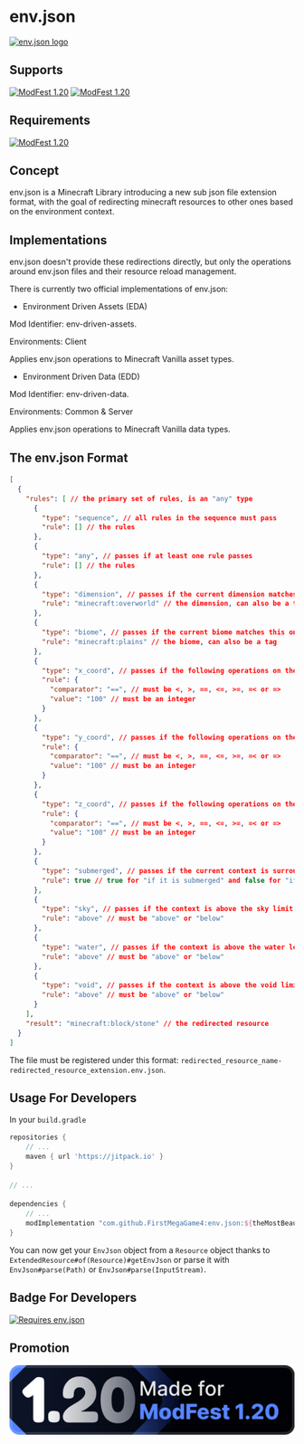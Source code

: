 # env.json

[<img src="https://github.com/FirstMegaGame4/env.json/tree/main/external/promo/logo.png" width="256" alt="env.json logo">](https://modrinth.com/mod/env.json)

## Supports

[<img src="https://github.com/JR1811/Boatism/blob/5bdbea79b11428101353c4a67ccd4b3821200a76/extrernal/promo/badges/supported_on_fabric_loader.png?raw=true" width="256" alt="ModFest 1.20">](https://fabricmc.net)
[<img src="https://github.com/JR1811/Boatism/blob/5bdbea79b11428101353c4a67ccd4b3821200a76/extrernal/promo/badges/supported_on_quilt_loader.png?raw=true" width="256" alt="ModFest 1.20">](https://quiltmc.org)

## Requirements

[<img src="https://github.com/JR1811/Boatism/blob/5bdbea79b11428101353c4a67ccd4b3821200a76/extrernal/promo/badges/requires_fabric_api.png?raw=true" width="256" alt="ModFest 1.20">](https://modrinth.com/mod/fabric-api)

## Concept

env.json is a Minecraft Library introducing a new sub json file extension format, with the goal of 
redirecting minecraft resources to other ones based on the environment context.

## Implementations

env.json doesn't provide these redirections directly, but only the operations around env.json files
and their resource reload management.

There is currently two official implementations of env.json:

- Environment Driven Assets (EDA)

Mod Identifier: env-driven-assets.

Environments: Client

Applies env.json operations to Minecraft Vanilla asset types.

- Environment Driven Data (EDD)

Mod Identifier: env-driven-data.

Environments: Common & Server

Applies env.json operations to Minecraft Vanilla data types.

## The env.json Format

```json
[
  {
    "rules": [ // the primary set of rules, is an "any" type
      {
        "type": "sequence", // all rules in the sequence must pass
        "rule": [] // the rules
      },
      {
        "type": "any", // passes if at least one rule passes
        "rule": [] // the rules
      },
      {
        "type": "dimension", // passes if the current dimension matches this one
        "rule": "minecraft:overworld" // the dimension, can also be a tag
      },
      {
        "type": "biome", // passes if the current biome matches this one
        "rule": "minecraft:plains" // the biome, can also be a tag
      },
      {
        "type": "x_coord", // passes if the following operations on the x-axis are valid
        "rule": {
          "comparator": "==", // must be <, >, ==, <=, >=, =< or =>
          "value": "100" // must be an integer
        }
      },
      {
        "type": "y_coord", // passes if the following operations on the y-axis are valid
        "rule": {
          "comparator": "==", // must be <, >, ==, <=, >=, =< or =>
          "value": "100" // must be an integer
        }
      },
      {
        "type": "z_coord", // passes if the following operations on the z-axis are valid
        "rule": {
          "comparator": "==", // must be <, >, ==, <=, >=, =< or =>
          "value": "100" // must be an integer
        }
      },
      {
        "type": "submerged", // passes if the current context is surrounded by water or not
        "rule": true // true for "if it is submerged" and false for "if it is not submerged"
      },
      {
        "type": "sky", // passes if the context is above the sky limit or below
        "rule": "above" // must be "above" or "below"
      },
      {
        "type": "water", // passes if the context is above the water level or below
        "rule": "above" // must be "above" or "below"
      },
      {
        "type": "void", // passes if the context is above the void limit or below
        "rule": "above" // must be "above" or "below"
      }
    ],
    "result": "minecraft:block/stone" // the redirected resource
  }
]
```

The file must be registered under this format: `redirected_resource_name-redirected_resource_extension.env.json`.

## Usage For Developers

In your `build.gradle`
```groovy
repositories {
    // ...
    maven { url 'https://jitpack.io' }
}

// ...

dependencies {
    // ...
    modImplementation "com.github.FirstMegaGame4:env.json:${theMostBeautifulVersionYouCanFind}"
}
```

You can now get your `EnvJson` object from a `Resource` object thanks to `ExtendedResource#of(Resource)#getEnvJson`
or parse it with `EnvJson#parse(Path)` or `EnvJson#parse(InputStream)`.

## Badge For Developers

[<img src="https://github.com/FirstMegaGame4/env.json/tree/main/external/promo/badge.png" width="256" alt="Requires env.json">](https://modrinth.com/mod/env.json)

## Promotion

[<img src="https://raw.githubusercontent.com/ModFest/art/3bf66556e674d670e30f647d6a48c4e1798c21d4/badge/128h/ModFest%201.20%20Badge%20Cozy.png" alt="ModFest 1.20">](https://modfest.net/1.20)
